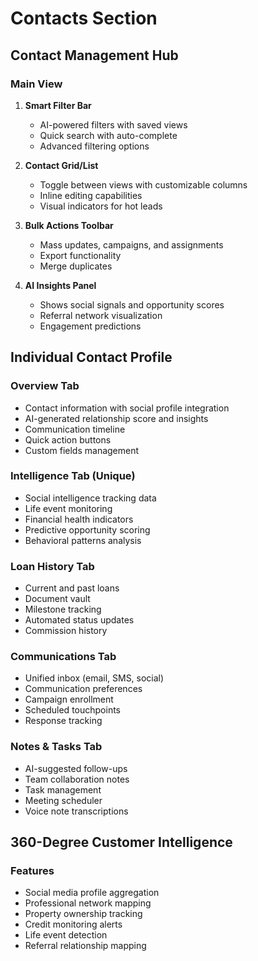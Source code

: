 # Contacts Section

## Contact Management Hub

### Main View

1. **Smart Filter Bar**
   - AI-powered filters with saved views
   - Quick search with auto-complete
   - Advanced filtering options

2. **Contact Grid/List**
   - Toggle between views with customizable columns
   - Inline editing capabilities
   - Visual indicators for hot leads

3. **Bulk Actions Toolbar**
   - Mass updates, campaigns, and assignments
   - Export functionality
   - Merge duplicates

4. **AI Insights Panel**
   - Shows social signals and opportunity scores
   - Referral network visualization
   - Engagement predictions

## Individual Contact Profile

### Overview Tab

- Contact information with social profile integration
- AI-generated relationship score and insights
- Communication timeline
- Quick action buttons
- Custom fields management

### Intelligence Tab (Unique)

- Social intelligence tracking data
- Life event monitoring
- Financial health indicators
- Predictive opportunity scoring
- Behavioral patterns analysis

### Loan History Tab

- Current and past loans
- Document vault
- Milestone tracking
- Automated status updates
- Commission history

### Communications Tab

- Unified inbox (email, SMS, social)
- Communication preferences
- Campaign enrollment
- Scheduled touchpoints
- Response tracking

### Notes & Tasks Tab

- AI-suggested follow-ups
- Team collaboration notes
- Task management
- Meeting scheduler
- Voice note transcriptions

## 360-Degree Customer Intelligence

### Features

- Social media profile aggregation
- Professional network mapping
- Property ownership tracking
- Credit monitoring alerts
- Life event detection
- Referral relationship mapping
